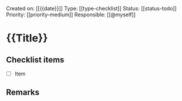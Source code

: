 Created on: [[{{date}}]]
Type: [[type-checklist]]
Status: [[status-todo]]
Priority: [[priority-medium]]
Responsible: [[@myself]]
# {{Title}}

## Checklist items

- [ ] Item

## Remarks